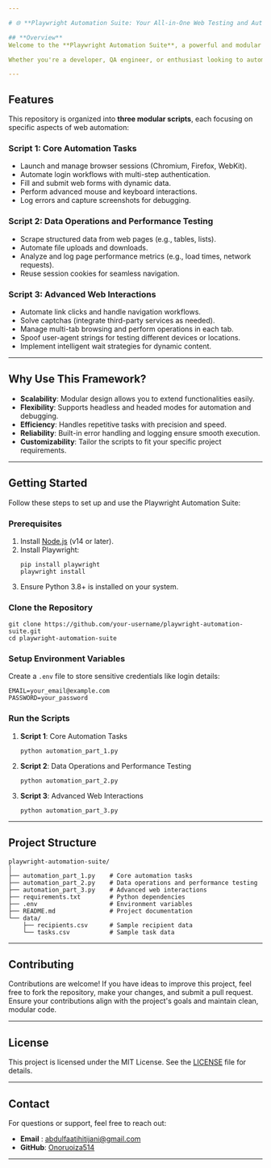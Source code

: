 ```yaml
---

# 🌐 **Playwright Automation Suite: Your All-in-One Web Testing and Automation Framework** 🚀

## **Overview**
Welcome to the **Playwright Automation Suite**, a powerful and modular framework designed to simplify web automation and testing tasks. This project leverages the capabilities of the **Playwright** library to perform a wide range of web-based operations, from login automation to advanced data scraping, multi-tab handling, and performance testing.

Whether you're a developer, QA engineer, or enthusiast looking to automate repetitive tasks or test web applications, this suite provides all the tools you need(though it is open to updates).

---
```


## **Features**
This repository is organized into **three modular scripts**, each focusing on specific aspects of web automation:

### **Script 1: Core Automation Tasks**
- Launch and manage browser sessions (Chromium, Firefox, WebKit).
- Automate login workflows with multi-step authentication.
- Fill and submit web forms with dynamic data.
- Perform advanced mouse and keyboard interactions.
- Log errors and capture screenshots for debugging.

### **Script 2: Data Operations and Performance Testing**
- Scrape structured data from web pages (e.g., tables, lists).
- Automate file uploads and downloads.
- Analyze and log page performance metrics (e.g., load times, network requests).
- Reuse session cookies for seamless navigation.

### **Script 3: Advanced Web Interactions**
- Automate link clicks and handle navigation workflows.
- Solve captchas (integrate third-party services as needed).
- Manage multi-tab browsing and perform operations in each tab.
- Spoof user-agent strings for testing different devices or locations.
- Implement intelligent wait strategies for dynamic content.

---

## **Why Use This Framework?**
- **Scalability**: Modular design allows you to extend functionalities easily.
- **Flexibility**: Supports headless and headed modes for automation and debugging.
- **Efficiency**: Handles repetitive tasks with precision and speed.
- **Reliability**: Built-in error handling and logging ensure smooth execution.
- **Customizability**: Tailor the scripts to fit your specific project requirements.

---

## **Getting Started**
Follow these steps to set up and use the Playwright Automation Suite:

### **Prerequisites**
1. Install [Node.js](https://nodejs.org/) (v14 or later).
2. Install Playwright:
   ```
   pip install playwright
   playwright install
   ```
3. Ensure Python 3.8+ is installed on your system.

### **Clone the Repository**
```
git clone https://github.com/your-username/playwright-automation-suite.git
cd playwright-automation-suite
```

### **Setup Environment Variables**
Create a `.env` file to store sensitive credentials like login details:
```
EMAIL=your_email@example.com
PASSWORD=your_password
```

### **Run the Scripts**
1. **Script 1**: Core Automation Tasks
   ```
   python automation_part_1.py
   ```
2. **Script 2**: Data Operations and Performance Testing
   ```
   python automation_part_2.py
   ```
3. **Script 3**: Advanced Web Interactions
   ```
   python automation_part_3.py
   ```

---

## **Project Structure**
```
playwright-automation-suite/
│
├── automation_part_1.py    # Core automation tasks
├── automation_part_2.py    # Data operations and performance testing
├── automation_part_3.py    # Advanced web interactions
├── requirements.txt        # Python dependencies
├── .env                    # Environment variables
├── README.md               # Project documentation
└── data/
    ├── recipients.csv      # Sample recipient data
    └── tasks.csv           # Sample task data
```

---

## **Contributing**
Contributions are welcome! If you have ideas to improve this project, feel free to fork the repository, make your changes, and submit a pull request. Ensure your contributions align with the project's goals and maintain clean, modular code.

---

## **License**
This project is licensed under the MIT License. See the [LICENSE](LICENSE) file for details.

---

## **Contact**
For questions or support, feel free to reach out:
- **Email** : abdulfaatihitijani@gmail.com
- **GitHub**: [Onoruoiza514](https://github.com/Onoruoiz514)

---
